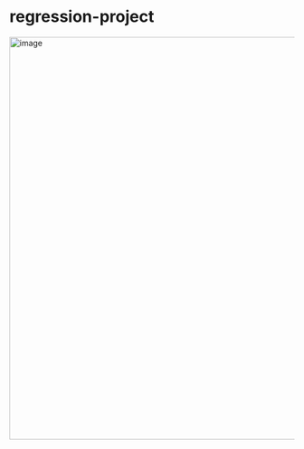 # regression-project
<img width="710" alt="image" src="https://user-images.githubusercontent.com/107886541/188951062-689b1a15-12a3-4495-aaaf-a3fa614d7a57.png">
